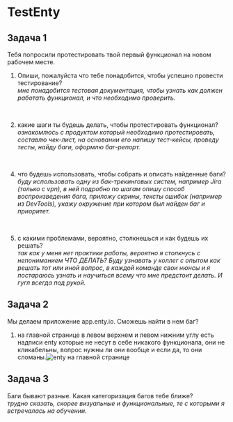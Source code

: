 # TestEnty
## Задача 1

Тебя попросили протестировать твой первый функционал на новом рабочем месте. 
1. Опиши, пожалуйста что тебе понадобится, чтобы успешно провести тестирование?<br/>
*мне понадобится тестовая документация, чтобы узнать как должен работать функционал, и что необходимо проверить.*
<br/>

2. какие шаги ты будешь делать, чтобы протестировать функционал?<br/>
*ознакомлюсь с продуктом который необходимо протестировать, составлю чек-лист, на основании его напишу тест-кейсы, проведу тесты, найду баги, оформлю баг-репорт.*
<br/>

4. что будешь использовать, чтобы собрать и описать найденные баги?<br/>
*буду использовать одну из бак-трекинговых систем, например Jira (только с vpn), в ней подробно по шагам опишу способ воспроизведения бага, приложу скрины, тексты ошибок (например из DevTools), укажу окружение при котором был найден баг и приоритет.*
<br/>

5. с какими проблемами, вероятно, столкнешься и как будешь их решать?<br/>
*так как у меня нет практики работы, вероятно я столкнусь с непониманием ЧТО ДЕЛАТЬ? Буду узнавать у коллег с опытом как решать тот или иной вопрос, в каждой команде свои нюнсы и я постараюсь узнать и научиться всему что мне предстоит делать. И гугл всегда под рукой.*
  
## Задача 2

Мы делаем приложение app.enty.io. Сможешь найти в нем баг?<br/>
1. на главной странице в левом верхнем и левом нижним углу есть надписи enty которые не несут в себе никакого функционала, они не кликабельны, вопрос нужны ли они вообще и если да, то они сломаны.![enty на главной странице](https://github.com/NinaQA62/TestEnty/assets/130557677/20bb9edd-45a1-4d79-96e2-b4d76b724c03)

   

## Задача 3

Баги бывают разные. Какая категоризация багов тебе ближе?<br/>
*трудно сказать, скорее визуальные и функциональные, те с которыми я встречалась на обучении.*
